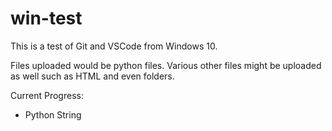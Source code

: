 # win-test

This is a test of Git and VSCode from Windows 10.

Files uploaded would be python files. Various other files might be uploaded as well such as HTML and even folders.

Current Progress:
- Python String